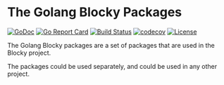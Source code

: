 # The Golang Blocky Packages 

[![GoDoc](https://godoc.org/github.com/blockysource/blockysql?status.svg)](https://godoc.org/github.com/blockysource/blockysql)
[![Go Report Card](https://goreportcard.com/badge/github.com/blockysource/blockysql)](https://goreportcard.com/report/github.com/blockysource/blockysql)
[![Build Status](https://travis-ci.org/blockysource/blockysql.svg?branch=master)](https://travis-ci.org/blockysource/blockysql)
[![codecov](https://codecov.io/gh/blockysource/blockysql/branch/master/graph/badge.svg)](https://codecov.io/gh/blockysource/blockysql)
[![License](https://img.shields.io/badge/License-Apache_2.0-blue.svg)](https://opensource.org/licenses/Apache-2.0)


The Golang Blocky packages are a set of packages that are used in the Blocky project.

The packages could be used separately, and could be used in any other project.

